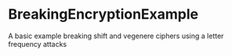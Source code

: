 # BreakingEncryptionExample
A basic example breaking shift and vegenere ciphers using a letter frequency attacks
